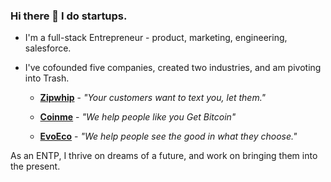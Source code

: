 ### Hi there 👋 I do startups.
 
 - I'm a full-stack Entrepreneur - product, marketing, engineering, salesforce.
 
 - I've cofounded five companies, created two industries, and am pivoting into Trash.

   * **[Zipwhip](https://www.zipwhip.com)** - _"Your customers want to text you, let them."_
   
   * **[Coinme](https://www.coinme.com)** - _"We help people like you Get Bitcoin"_
   
   * **[EvoEco](https://www.evoeco.com)** - _"We help people see the good in what they choose."_
 
As an ENTP, I thrive on dreams of a future, and work on bringing them into the present.

<!--
**msmyers/msmyers** is a ✨ _special_ ✨ repository because its `README.md` (this file) appears on your GitHub profile.

Here are some ideas to get you started:

- 🔭 I’m currently working on 
- 🔭 I’m currently working on ...
- 🌱 I’m currently learning ...
- 👯 I’m looking to collaborate on ...
- 🤔 I’m looking for help with ...
- 💬 Ask me about ...
- 📫 How to reach me: ...
- 😄 Pronouns: ...

-->
